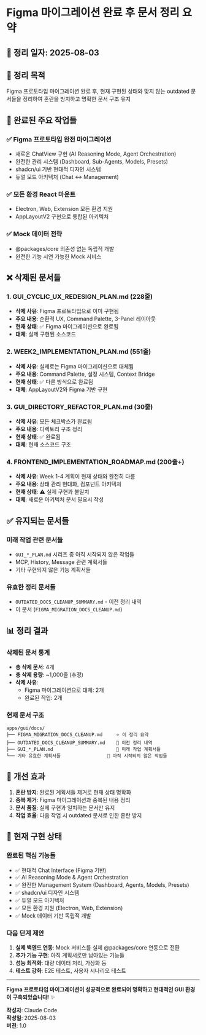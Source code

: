 # Figma 마이그레이션 완료 후 문서 정리 요약

## 📅 **정리 일자**: 2025-08-03

## 🎯 **정리 목적**

Figma 프로토타입 마이그레이션 완료 후, 현재 구현된 상태와 맞지 않는 outdated 문서들을 정리하여 혼란을 방지하고 명확한 문서 구조 유지

## 🚀 **완료된 주요 작업들**

### ✅ **Figma 프로토타입 완전 마이그레이션**
- 새로운 ChatView 구현 (AI Reasoning Mode, Agent Orchestration)
- 완전한 관리 시스템 (Dashboard, Sub-Agents, Models, Presets)
- shadcn/ui 기반 현대적 디자인 시스템
- 듀얼 모드 아키텍처 (Chat ↔ Management)

### ✅ **모든 환경 React 마운트**
- Electron, Web, Extension 모든 환경 지원
- AppLayoutV2 구현으로 통합된 아키텍처

### ✅ **Mock 데이터 전략**
- @packages/core 의존성 없는 독립적 개발
- 완전한 기능 시연 가능한 Mock 서비스

## ❌ **삭제된 문서들**

### **1. GUI_CYCLIC_UX_REDESIGN_PLAN.md** (228줄)
- **삭제 사유**: Figma 프로토타입으로 이미 구현됨
- **주요 내용**: 순환적 UX, Command Palette, 3-Panel 레이아웃
- **현재 상태**: ✅ Figma 마이그레이션으로 완료됨
- **대체**: 실제 구현된 소스코드

### **2. WEEK2_IMPLEMENTATION_PLAN.md** (551줄)
- **삭제 사유**: 실제로는 Figma 마이그레이션으로 대체됨
- **주요 내용**: Command Palette, 설정 시스템, Context Bridge
- **현재 상태**: ✅ 다른 방식으로 완료됨
- **대체**: AppLayoutV2와 Figma 기반 구현

### **3. GUI_DIRECTORY_REFACTOR_PLAN.md** (30줄)
- **삭제 사유**: 모든 체크박스가 완료됨
- **주요 내용**: 디렉토리 구조 정리
- **현재 상태**: ✅ 완료됨
- **대체**: 현재 소스코드 구조

### **4. FRONTEND_IMPLEMENTATION_ROADMAP.md** (200줄+)
- **삭제 사유**: Week 1-4 계획이 현재 상태와 완전히 다름
- **주요 내용**: 상태 관리 현대화, 컴포넌트 아키텍처
- **현재 상태**: ⚠️ 실제 구현과 불일치
- **대체**: 새로운 아키텍처 문서 필요시 작성

## ✅ **유지되는 문서들**

### **미래 작업 관련 문서들**
- `GUI_*_PLAN.md` 시리즈 중 아직 시작되지 않은 작업들
- MCP, History, Message 관련 계획서들
- 기타 구현되지 않은 기능 계획서들

### **유효한 정리 문서들**
- `OUTDATED_DOCS_CLEANUP_SUMMARY.md` - 이전 정리 내역
- 이 문서 (`FIGMA_MIGRATION_DOCS_CLEANUP.md`)

## 📊 **정리 결과**

### **삭제된 문서 통계**
- **총 삭제 문서**: 4개
- **총 삭제 용량**: ~1,000줄 (추정)
- **삭제 사유**:
  - Figma 마이그레이션으로 대체: 2개
  - 완료된 작업: 2개

### **현재 문서 구조**

```
apps/gui/docs/
├── FIGMA_MIGRATION_DOCS_CLEANUP.md     ⭐ 이 정리 요약
├── OUTDATED_DOCS_CLEANUP_SUMMARY.md    📝 이전 정리 내역
├── GUI_*_PLAN.md                       🔄 미래 작업 계획서들
└── 기타 유효한 계획서들                 🔄 아직 시작되지 않은 작업들
```

## 🎯 **개선 효과**

1. **혼란 방지**: 완료된 계획서들 제거로 현재 상태 명확화
2. **중복 제거**: Figma 마이그레이션과 중복된 내용 정리
3. **문서 품질**: 실제 구현과 일치하는 문서만 유지
4. **작업 효율**: 다음 작업 시 outdated 문서로 인한 혼란 방지

## 🚀 **현재 구현 상태**

### **완료된 핵심 기능들**
- ✅ 현대적 Chat Interface (Figma 기반)
- ✅ AI Reasoning Mode & Agent Orchestration
- ✅ 완전한 Management System (Dashboard, Agents, Models, Presets)
- ✅ shadcn/ui 디자인 시스템
- ✅ 듀얼 모드 아키텍처
- ✅ 모든 환경 지원 (Electron, Web, Extension)
- ✅ Mock 데이터 기반 독립적 개발

### **다음 단계 제안**
1. **실제 백엔드 연동**: Mock 서비스를 실제 @packages/core 연동으로 전환
2. **추가 기능 구현**: 아직 계획서로만 남아있는 기능들
3. **성능 최적화**: 대량 데이터 처리, 가상화 등
4. **테스트 강화**: E2E 테스트, 사용자 시나리오 테스트

---

**Figma 프로토타입 마이그레이션이 성공적으로 완료되어 명확하고 현대적인 GUI 환경이 구축되었습니다!** ✨

**작성자**: Claude Code  
**작성일**: 2025-08-03  
**버전**: 1.0